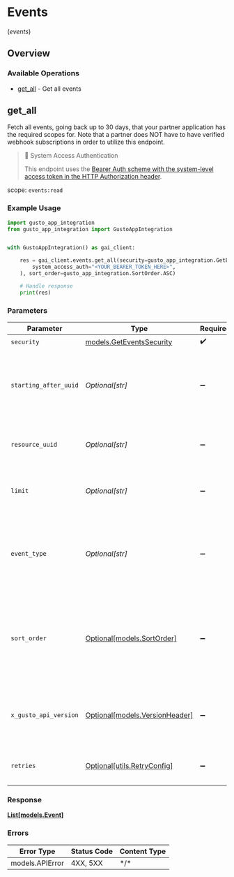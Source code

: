 # Events
(*events*)

## Overview

### Available Operations

* [get_all](#get_all) - Get all events

## get_all

Fetch all events, going back up to 30 days, that your partner application has the required scopes for. Note that a partner does NOT have to have verified webhook subscriptions in order to utilize this endpoint.

> 📘 System Access Authentication
>
> This endpoint uses the [Bearer Auth scheme with the system-level access token in the HTTP Authorization header](https://docs.gusto.com/embedded-payroll/docs/system-access).

scope: `events:read`

### Example Usage

```python
import gusto_app_integration
from gusto_app_integration import GustoAppIntegration


with GustoAppIntegration() as gai_client:

    res = gai_client.events.get_all(security=gusto_app_integration.GetEventsSecurity(
        system_access_auth="<YOUR_BEARER_TOKEN_HERE>",
    ), sort_order=gusto_app_integration.SortOrder.ASC)

    # Handle response
    print(res)

```

### Parameters

| Parameter                                                                                                                                                                                                                    | Type                                                                                                                                                                                                                         | Required                                                                                                                                                                                                                     | Description                                                                                                                                                                                                                  | Example                                                                                                                                                                                                                      |
| ---------------------------------------------------------------------------------------------------------------------------------------------------------------------------------------------------------------------------- | ---------------------------------------------------------------------------------------------------------------------------------------------------------------------------------------------------------------------------- | ---------------------------------------------------------------------------------------------------------------------------------------------------------------------------------------------------------------------------- | ---------------------------------------------------------------------------------------------------------------------------------------------------------------------------------------------------------------------------- | ---------------------------------------------------------------------------------------------------------------------------------------------------------------------------------------------------------------------------- |
| `security`                                                                                                                                                                                                                   | [models.GetEventsSecurity](../../models/geteventssecurity.md)                                                                                                                                                                | :heavy_check_mark:                                                                                                                                                                                                           | N/A                                                                                                                                                                                                                          |                                                                                                                                                                                                                              |
| `starting_after_uuid`                                                                                                                                                                                                        | *Optional[str]*                                                                                                                                                                                                              | :heavy_minus_sign:                                                                                                                                                                                                           | A cursor for pagination. Returns all events occuring after the specified UUID (exclusive). Events are sorted according to the provided sort_order param.                                                                     |                                                                                                                                                                                                                              |
| `resource_uuid`                                                                                                                                                                                                              | *Optional[str]*                                                                                                                                                                                                              | :heavy_minus_sign:                                                                                                                                                                                                           | The UUID of the company. If not specified, will return all events for all companies.                                                                                                                                         |                                                                                                                                                                                                                              |
| `limit`                                                                                                                                                                                                                      | *Optional[str]*                                                                                                                                                                                                              | :heavy_minus_sign:                                                                                                                                                                                                           | Limits the number of objects returned in a single response, between 1 and 100. The default is 25                                                                                                                             |                                                                                                                                                                                                                              |
| `event_type`                                                                                                                                                                                                                 | *Optional[str]*                                                                                                                                                                                                              | :heavy_minus_sign:                                                                                                                                                                                                           | A string containing the exact event name (e.g. `employee.created`), or use a wildcard match to filter for a group of events (e.g. `employee.*`, `*.created`, `notification.*.created` etc.)                                  |                                                                                                                                                                                                                              |
| `sort_order`                                                                                                                                                                                                                 | [Optional[models.SortOrder]](../../models/sortorder.md)                                                                                                                                                                      | :heavy_minus_sign:                                                                                                                                                                                                           | A string indicating whether to sort resulting events in ascending (asc) or descending (desc) chronological order. Events are sorted by their `timestamp`. Defaults to asc if left empty.                                     | asc                                                                                                                                                                                                                          |
| `x_gusto_api_version`                                                                                                                                                                                                        | [Optional[models.VersionHeader]](../../models/versionheader.md)                                                                                                                                                              | :heavy_minus_sign:                                                                                                                                                                                                           | Determines the date-based API version associated with your API call. If none is provided, your application's [minimum API version](https://docs.gusto.com/embedded-payroll/docs/api-versioning#minimum-api-version) is used. |                                                                                                                                                                                                                              |
| `retries`                                                                                                                                                                                                                    | [Optional[utils.RetryConfig]](../../models/utils/retryconfig.md)                                                                                                                                                             | :heavy_minus_sign:                                                                                                                                                                                                           | Configuration to override the default retry behavior of the client.                                                                                                                                                          |                                                                                                                                                                                                                              |

### Response

**[List[models.Event]](../../models/.md)**

### Errors

| Error Type      | Status Code     | Content Type    |
| --------------- | --------------- | --------------- |
| models.APIError | 4XX, 5XX        | \*/\*           |